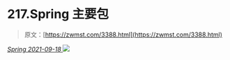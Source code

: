 <!--yml
category: 未分类
date: 0001-01-01 00:00:00
-->

# 217.Spring 主要包

> 原文：[https://zwmst.com/3388.html](https://zwmst.com/3388.html)

   [ *Spring* ](https://zwmst.com/spring)*[ <time datetime="2021-09-18T10:27:52+08:00"> 2021-09-18 </time> ](https://zwmst.com/3388.html)  ![](img/4724b68066a640da6d7c7c2c8a064b0b.png)*